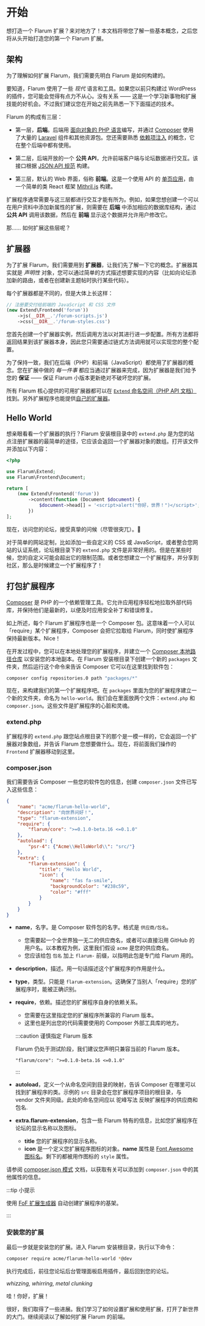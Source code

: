 # 开始

想打造一个 Flarum 扩展？来对地方了！本文档将带您了解一些基本概念，之后您将从头开始打造您的第一个 Flarum 扩展。

## 架构

为了理解如何扩展 Flarum，我们需要先明白 Flarum 是如何构建的。

要知道，Flarum 使用了一些 _现代_ 语言和工具。如果您以前只构建过 WordPress 的插件，您可能会觉得有点力不从心。没有关系 —— 这是一个学习新事物和扩展技能的好机会。不过我们建议您在开始之前先熟悉一下下面描述的技术。

Flarum 的构成有三层：

* 第一层，**后端**。后端用 [面向对象的 PHP 语言](https://laracasts.com/series/object-oriented-bootcamp-in-php)编写，并通过 [Composer](https://getcomposer.org/) 使用了大量的 [Laravel](https://laravel.com/) 组件和其他资源包。您还需要熟悉 [依赖项注入](https://laravel.com/docs/6.x/container) 的概念，它在整个后端中都有使用。

* 第二层，后端开放的一个 **公共 API**，允许前端客户端与论坛数据进行交互。该接口根据 [JSON:API 规范](https://jsonapi.org/) 构建。

* 第三层，默认的 Web 界面，俗称 **前端**。这是一个使用 API 的 [单页应用](https://en.wikipedia.org/wiki/Single-page_application)，由一个简单的类 React 框架 [Mithril.js](https://mithril.js.org/) 构建。

扩展程序通常需要与这三层都进行交互才能有所为。例如，如果您想创建一个可以在用户资料中添加新属性的扩展，则需要在 **后端** 中添加相应的数据库结构，通过 **公共 API** 调用该数据，然后在 **前端** 显示这个数据并允许用户修改它。

那…… 如何扩展这些层呢？

## 扩展器

为了扩展 Flarum，我们需要用到 **扩展器**，让我们先了解一下它的概念。扩展器其实就是 *声明性* 对象，您可以通过简单的方式描述想要实现的内容（比如向论坛添加新的路由，或者在创建新主题帖时执行某些代码）。

每个扩展器都是不同的，但是大体上长这样：

```php
// 注册要交付给前端的 JavaScript 和 CSS 文件
(new Extend\Frontend('forum'))
    ->js(__DIR__.'/forum-scripts.js')
    ->css(__DIR__.'/forum-styles.css')
```

您首先创建一个扩展器实例，然后调用方法以对其进行进一步配置。所有方法都将返回结果到该扩展器本身，因此您只需要通过链式方法调用就可以实现您的整个配置。

为了保持一致，我们在后端（PHP）和前端（JavaScript）都使用了扩展器的概念。您在扩展中做的 _每一件事_ 都应当通过扩展器来完成，因为扩展器是我们给予您的 **保证** —— 保证 Flarum 小版本更新绝对不破坏您的扩展。

所有 Flarum 核心提供的可用扩展器都可以在 [`Extend` 命名空间](https://github.com/flarum/core/blob/master/src/Extend)[（PHP API 文档）](https://api.docs.flarum.org/php/master/flarum/extend)找到。另外扩展程序也能提供[自己的扩展器](custom-extenders.md)。

## Hello World

想亲眼看看一个扩展器的执行？Flarum 安装根目录中的 `extend.php` 是为您的站点注册扩展器的最简单的途径，它应该会返回一个扩展器对象的数组。打开该文件并添加以下内容：

```php
<?php

use Flarum\Extend;
use Flarum\Frontend\Document;

return [
    (new Extend\Frontend('forum'))
        ->content(function (Document $document) {
            $document->head[] = '<script>alert("你好，世界！")</script>';
        })
];
```

现在，访问您的论坛，接受真挚的问候（尽管很突兀）。👋

对于简单的网站定制，比如添加一些自定义的 CSS 或 JavaScript，或者整合您网站的认证系统，论坛根目录下的 `extend.php` 文件是非常好用的。但是在某些时候，您的自定义可能会超出它的限制范围。或者您想建立一个扩展程序，并分享到社区，那么是时候建立一个扩展程序了！

## 打包扩展程序

[Composer](https://getcomposer.org) 是 PHP 的一个依赖管理工具。它允许应用程序轻松地拉取外部代码库，并保持他们是最新的，以便及时应用安全补丁和错误修复。

如上所述，每个 Flarum 扩展程序也是一个 Composer 包。这意味着一个人可以「require」某个扩展程序，Composer 会把它拉取给 Flarum，同时使扩展程序保持最新版本。Nice！

在开发过程中，您可以在本地处理您的扩展程序，并建立一个 [Composer 本地路径仓库](https://getcomposer.org/doc/05-repositories.md#path) 以安装您的本地副本。在 Flarum 安装根目录下创建一个新的 `packages` 文件夹，然后运行这个命令来告诉 Composer 它可以在这里找到软件包：

```bash
composer config repositories.0 path "packages/*"
```

现在，来构建我们的第一个扩展程序吧。在 `packages` 里面为您的扩展程序建立一个新的文件夹，命名为 `hello-world`。我们会在里面放两个文件：`extend.php` 和 `composer.json`。这些文件是扩展程序的心脏和灵魂。

### extend.php

扩展程序的 `extend.php` 跟您站点根目录下的那个是一模一样的，它会返回一个扩展器对象数组，并告诉 Flarum 您想要做什么。现在，将前面我们操作的 `Frontend` 扩展器移动到这里。

### composer.json

我们需要告诉 Composer 一些您的软件包的信息，创建 `composer.json` 文件已写入这些信息：

```json
{
    "name": "acme/flarum-hello-world",
    "description": "向世界问好！",
    "type": "flarum-extension",
    "require": {
        "flarum/core": ">=0.1.0-beta.16 <=0.1.0"
    },
    "autoload": {
        "psr-4": {"Acme\\HelloWorld\\": "src/"}
    },
    "extra": {
        "flarum-extension": {
            "title": "Hello World",
            "icon": {
                "name": "fas fa-smile",
                "backgroundColor": "#238c59",
                "color": "#fff"
            }
        }
    }
}
```

* **name**，名字。是 Composer 软件包的名字。格式是 `供应商/包名`。
  * 您需要起一个全世界独一无二的供应商名，或者可以直接沿用 GitHub 的用户名。以本教程为例，这里我们假设 `acme` 是您的供应商名。
  * 您应该给包 `包名` 加上 `flarum-` 前缀，以指明此包是专门给 Flarum 用的。

* **description**，描述。用一句话描述这个扩展程序的作用是什么。

* **type**，类型。只能是 `flarum-extension`。这确保了当别人「require」您的扩展程序时，能被正确识别。

* **require**，依赖。描述您的扩展程序自身的依赖关系。
  * 您需要在这里指定您的扩展程序所兼容的 Flarum 版本。
  * 这里也是列出您的代码需要使用的 Composer 外部工具库的地方。

  :::caution 谨慎指定 Flarum 版本
  
  Flarum 仍处于测试阶段，我们建议您声明只兼容当前的 Flarum 版本。

      "flarum/core": ">=0.1.0-beta.16 <=0.1.0"
      
  :::

* **autoload**，定义一个从命名空间到目录的映射，告诉 Composer 在哪里可以找到扩展程序的类。示例的 `src` 目录会在您扩展程序项目的根目录，与 vendor 文件夹同级。此处的命名空间应以 驼峰写法 反映扩展程序的供应商和包名.



* **extra.flarum-extension**，包含一些 Flarum 特有的信息，比如您扩展程序在论坛的显示名称以及图标。
  * **title** 您的扩展程序的显示名称。
  * **icon** 是一个定义您扩展程序图标的对象。**name** 属性是 [Font Awesome 图标名](https://fontawesome.com/icons)。剩下的都被用作图标的 `style` 属性。

请参阅 [composer.json 模式](https://getcomposer.org/doc/04-schema.md) 文档，以获取有关可以添加到 `composer.json` 中的其他属性的信息。

:::tip 小提示

使用 [FoF 扩展生成器](https://github.com/FriendsOfFlarum/extension-generator) 自动创建扩展程序的基架。

:::

### 安装您的扩展

最后一步就是安装您的扩展。进入 Flarum 安装根目录，执行以下命令：

```bash
composer require acme/flarum-hello-world *@dev
```

执行完成后，前往您论坛后台管理面板启用插件，最后回到您的论坛。

*whizzing, whirring, metal clunking*

哇！你好，扩展！

很好，我们取得了一些进展。我们学习了如何设置扩展和使用扩展，打开了新世界的大门。继续阅读以了解如何扩展 Flarum 的前端。

